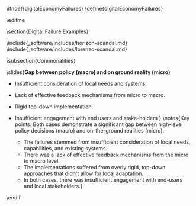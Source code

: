 \ifndef{digitalEconomyFailures}
\define{digitalEconomyFailures}

\editme

\section{Digital Failure Examples}


\include{_software/includes/horizon-scandal.md}
\include{_software/includes/lorenzo-scandal.md}

\subsection{Commonalities}

\slides{**Gap between policy (macro) and on ground reality (micro)**
* Insufficient consideration of local needs and systems.
* Lack of effective feedback mechanisms from micro to macro.
* Rigid top-down implementation.
* Insufficient engagement with end users and stake-holders
}
\notes{Key points:
Both cases demonstrate a significant gap between high-level policy decisions (macro) and on-the-ground realities (micro).

   * The failures stemmed from insufficient consideration of local needs, capabilities, and existing systems.
   * There was a lack of effective feedback mechanisms from the micro to macro level.
   * The implementations suffered from overly rigid, top-down approaches that didn't allow for local adaptation.
   * In both cases, there was insufficient engagement with end-users and local stakeholders.}

\endif
